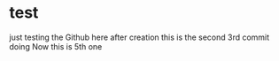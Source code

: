 # test
just testing the Github here
after creation this is the second
3rd commit doing
Now this is 5th one

